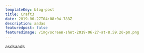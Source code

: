 ```yaml
---
templateKey: blog-post
title: Craft3
date: 2019-06-27T04:08:04.783Z
description: aadas
featuredpost: false
featuredimage: /img/screen-shot-2019-06-27-at-8.59.20-pm.png
---
```

asdsaads
